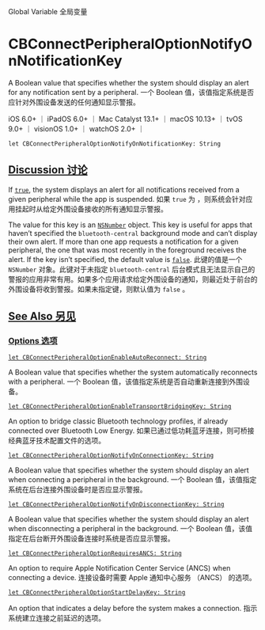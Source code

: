 Global Variable 全局变量

# CBConnectPeripheralOptionNotifyOnNotificationKey

A Boolean value that specifies whether the system should display an alert for any notification sent by a peripheral.
一个 Boolean 值，该值指定系统是否应针对外围设备发送的任何通知显示警报。

iOS 6.0+ ｜ iPadOS 6.0+ ｜ Mac Catalyst 13.1+ ｜ macOS 10.13+ ｜ tvOS 9.0+ ｜ visionOS 1.0+ ｜ watchOS 2.0+ ｜ 

```
let CBConnectPeripheralOptionNotifyOnNotificationKey: String
```



## [Discussion 讨论](https://developer.apple.com/documentation/corebluetooth/cbconnectperipheraloptionnotifyonnotificationkey#Discussion)

If [`true`](https://developer.apple.com/documentation/swift/true), the system displays an alert for all notifications received from a given peripheral while the app is suspended.
如果 `true` 为 ，则系统会针对应用挂起时从给定外围设备接收的所有通知显示警报。

The value for this key is an [`NSNumber`](https://developer.apple.com/documentation/foundation/nsnumber) object. This key is useful for apps that haven’t specified the `bluetooth-central` background mode and can’t display their own alert. If more than one app requests a notification for a given peripheral, the one that was most recently in the foreground receives the alert. If the key isn’t specified, the default value is [`false`](https://developer.apple.com/documentation/swift/false).
此键的值是一个 `NSNumber` 对象。此键对于未指定 `bluetooth-central` 后台模式且无法显示自己的警报的应用非常有用。如果多个应用请求给定外围设备的通知，则最近处于前台的外围设备将收到警报。如果未指定键，则默认值为 `false` 。



## [See Also 另见](https://developer.apple.com/documentation/corebluetooth/cbconnectperipheraloptionnotifyonnotificationkey#see-also)

### [Options 选项](https://developer.apple.com/documentation/corebluetooth/cbconnectperipheraloptionnotifyonnotificationkey#Options)

[`let CBConnectPeripheralOptionEnableAutoReconnect: String`](https://developer.apple.com/documentation/corebluetooth/cbconnectperipheraloptionenableautoreconnect)

A Boolean value that specifies whether the system automatically reconnects with a peripheral.
一个 Boolean 值，该值指定系统是否自动重新连接到外围设备。

[`let CBConnectPeripheralOptionEnableTransportBridgingKey: String`](https://developer.apple.com/documentation/corebluetooth/cbconnectperipheraloptionenabletransportbridgingkey)

An option to bridge classic Bluetooth technology profiles, if already connected over Bluetooth Low Energy.
如果已通过低功耗蓝牙连接，则可桥接经典蓝牙技术配置文件的选项。

[`let CBConnectPeripheralOptionNotifyOnConnectionKey: String`](https://developer.apple.com/documentation/corebluetooth/cbconnectperipheraloptionnotifyonconnectionkey)

A Boolean value that specifies whether the system should display an alert when connecting a peripheral in the background.
一个 Boolean 值，该值指定系统在后台连接外围设备时是否应显示警报。

[`let CBConnectPeripheralOptionNotifyOnDisconnectionKey: String`](https://developer.apple.com/documentation/corebluetooth/cbconnectperipheraloptionnotifyondisconnectionkey)

A Boolean value that specifies whether the system should display an alert when disconnecting a peripheral in the background.
一个 Boolean 值，该值指定在后台断开外围设备连接时系统是否应显示警报。

[`let CBConnectPeripheralOptionRequiresANCS: String`](https://developer.apple.com/documentation/corebluetooth/cbconnectperipheraloptionrequiresancs)

An option to require Apple Notification Center Service (ANCS) when connecting a device.
连接设备时需要 Apple 通知中心服务 （ANCS） 的选项。

[`let CBConnectPeripheralOptionStartDelayKey: String`](https://developer.apple.com/documentation/corebluetooth/cbconnectperipheraloptionstartdelaykey)

An option that indicates a delay before the system makes a connection.
指示系统建立连接之前延迟的选项。
